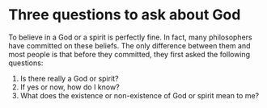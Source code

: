 # Three questions to ask about God

To believe in a God or a spirit is perfectly fine. In fact, many philosophers have committed on these beliefs. The only difference between them and most people is that before they committed, they first asked the following questions:

1. Is there really a God or spirit?
2. If yes or now, how do I know?
3. What does the existence or non-existence of God or spirit mean to me?

